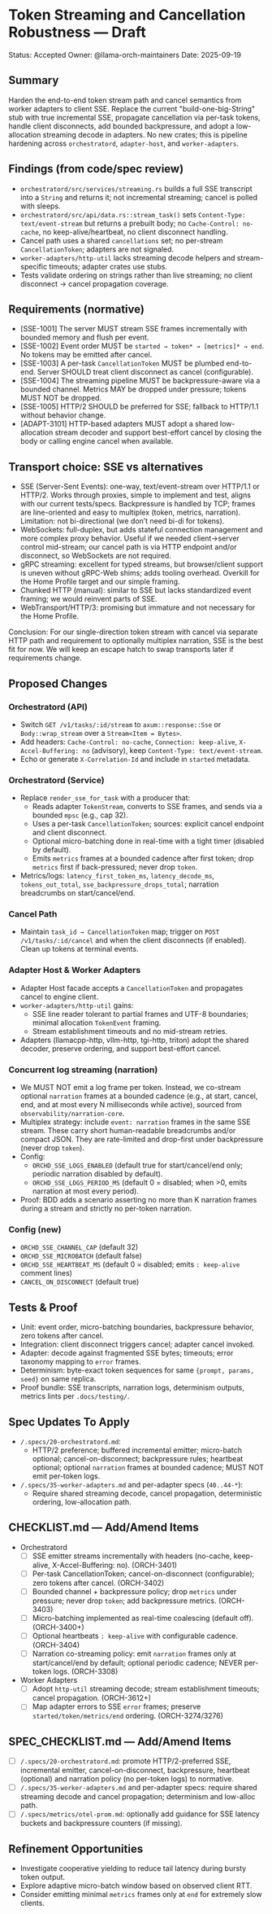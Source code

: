 # Token Streaming and Cancellation Robustness — Draft

Status: Accepted
Owner: @llama-orch-maintainers
Date: 2025-09-19

## Summary
Harden the end-to-end token stream path and cancel semantics from worker adapters to client SSE. Replace the current "build-one-big-String" stub with true incremental SSE, propagate cancellation via per-task tokens, handle client disconnects, add bounded backpressure, and adopt a low-allocation streaming decode in adapters. No new crates; this is pipeline hardening across `orchestratord`, `adapter-host`, and `worker-adapters`.

## Findings (from code/spec review)
- `orchestratord/src/services/streaming.rs` builds a full SSE transcript into a `String` and returns it; not incremental streaming; cancel is polled with sleeps.
- `orchestratord/src/api/data.rs::stream_task()` sets `Content-Type: text/event-stream` but returns a prebuilt body; no `Cache-Control: no-cache`, no keep-alive/heartbeat, no client disconnect handling.
- Cancel path uses a shared `cancellations` set; no per-stream `CancellationToken`; adapters are not signaled.
- `worker-adapters/http-util` lacks streaming decode helpers and stream-specific timeouts; adapter crates use stubs.
- Tests validate ordering on strings rather than live streaming; no client disconnect → cancel propagation coverage.

## Requirements (normative)
- [SSE-1001] The server MUST stream SSE frames incrementally with bounded memory and flush per event.
- [SSE-1002] Event order MUST be `started → token* → [metrics]* → end`. No tokens may be emitted after cancel.
- [SSE-1003] A per-task `CancellationToken` MUST be plumbed end-to-end. Server SHOULD treat client disconnect as cancel (configurable).
- [SSE-1004] The streaming pipeline MUST be backpressure-aware via a bounded channel. Metrics MAY be dropped under pressure; tokens MUST NOT be dropped.
- [SSE-1005] HTTP/2 SHOULD be preferred for SSE; fallback to HTTP/1.1 without behavior change.
- [ADAPT-3101] HTTP-based adapters MUST adopt a shared low-allocation stream decoder and support best-effort cancel by closing the body or calling engine cancel when available.

## Transport choice: SSE vs alternatives

- SSE (Server-Sent Events): one-way, text/event-stream over HTTP/1.1 or HTTP/2. Works through proxies, simple to implement and test, aligns with our current tests/specs. Backpressure is handled by TCP; frames are line-oriented and easy to multiplex (token, metrics, narration). Limitation: not bi-directional (we don’t need bi-di for tokens).
- WebSockets: full-duplex, but adds stateful connection management and more complex proxy behavior. Useful if we needed client→server control mid-stream; our cancel path is via HTTP endpoint and/or disconnect, so WebSockets are not required.
- gRPC streaming: excellent for typed streams, but browser/client support is uneven without gRPC-Web shims; adds tooling overhead. Overkill for the Home Profile target and our simple framing.
- Chunked HTTP (manual): similar to SSE but lacks standardized event framing; we would reinvent parts of SSE.
- WebTransport/HTTP/3: promising but immature and not necessary for the Home Profile.

Conclusion: For our single-direction token stream with cancel via separate HTTP path and requirement to optionally multiplex narration, SSE is the best fit for now. We will keep an escape hatch to swap transports later if requirements change.

## Proposed Changes
### Orchestratord (API)
- Switch `GET /v1/tasks/:id/stream` to `axum::response::Sse` or `Body::wrap_stream` over a `Stream<Item = Bytes>`.
- Add headers: `Cache-Control: no-cache`, `Connection: keep-alive`, `X-Accel-Buffering: no` (advisory), keep `Content-Type: text/event-stream`.
- Echo or generate `X-Correlation-Id` and include in `started` metadata.

### Orchestratord (Service)
- Replace `render_sse_for_task` with a producer that:
  - Reads adapter `TokenStream`, converts to SSE frames, and sends via a bounded `mpsc` (e.g., cap 32).
  - Uses a per-task `CancellationToken`; sources: explicit cancel endpoint and client disconnect.
  - Optional micro-batching done in real-time with a tight timer (disabled by default).
  - Emits `metrics` frames at a bounded cadence after first token; drop `metrics` first if back-pressured; never drop `token`.
- Metrics/logs: `latency_first_token_ms`, `latency_decode_ms`, `tokens_out_total`, `sse_backpressure_drops_total`; narration breadcrumbs on start/cancel/end.

### Cancel Path
- Maintain `task_id → CancellationToken` map; trigger on `POST /v1/tasks/:id/cancel` and when the client disconnects (if enabled). Clean up tokens at terminal events.

### Adapter Host & Worker Adapters
- Adapter Host facade accepts a `CancellationToken` and propagates cancel to engine client.
- `worker-adapters/http-util` gains:
  - SSE line reader tolerant to partial frames and UTF-8 boundaries; minimal allocation `TokenEvent` framing.
  - Stream establishment timeouts and no mid-stream retries.
- Adapters (llamacpp-http, vllm-http, tgi-http, triton) adopt the shared decoder, preserve ordering, and support best-effort cancel.

### Concurrent log streaming (narration)
- We MUST NOT emit a log frame per token. Instead, we co-stream optional `narration` frames at a bounded cadence (e.g., at start, cancel, end, and at most every N milliseconds while active), sourced from `observability/narration-core`.
- Multiplex strategy: include `event: narration` frames in the same SSE stream. These carry short human-readable breadcrumbs and/or compact JSON. They are rate-limited and drop-first under backpressure (never drop `token`).
- Config:
  - `ORCHD_SSE_LOGS_ENABLED` (default true for start/cancel/end only; periodic narration disabled by default).
  - `ORCHD_SSE_LOGS_PERIOD_MS` (default 0 = disabled; when >0, emits narration at most every period).
- Proof: BDD adds a scenario asserting no more than K narration frames during a stream and strictly no per-token narration.

### Config (new)
- `ORCHD_SSE_CHANNEL_CAP` (default 32)
- `ORCHD_SSE_MICROBATCH` (default false)
- `ORCHD_SSE_HEARTBEAT_MS` (default 0 = disabled; emits `: keep-alive` comment lines)
- `CANCEL_ON_DISCONNECT` (default true)

## Tests & Proof
- Unit: event order, micro-batching boundaries, backpressure behavior, zero tokens after cancel.
- Integration: client disconnect triggers cancel; adapter cancel invoked.
- Adapter: decode against fragmented SSE bytes; timeouts; error taxonomy mapping to `error` frames.
- Determinism: byte-exact token sequences for same `{prompt, params, seed}` on same replica.
- Proof bundle: SSE transcripts, narration logs, determinism outputs, metrics lints per `.docs/testing/`.

## Spec Updates To Apply
- `/.specs/20-orchestratord.md`:
  - HTTP/2 preference; buffered incremental emitter; micro-batch optional; cancel-on-disconnect; backpressure rules; heartbeat optional; optional `narration` frames at bounded cadence; MUST NOT emit per-token logs.
- `/.specs/35-worker-adapters.md` and per-adapter specs (`40..44-*`):
  - Require shared streaming decode, cancel propagation, deterministic ordering, low-allocation path.

## CHECKLIST.md — Add/Amend Items
- Orchestratord
  - [ ] SSE emitter streams incrementally with headers (no-cache, keep-alive, X-Accel-Buffering: no). (ORCH-3401)
  - [ ] Per-task CancellationToken; cancel-on-disconnect (configurable); zero tokens after cancel. (ORCH-3402)
  - [ ] Bounded channel + backpressure policy; drop `metrics` under pressure; never drop `token`; add backpressure metrics. (ORCH-3403)
  - [ ] Micro-batching implemented as real-time coalescing (default off). (ORCH-3400+)
  - [ ] Optional heartbeats `: keep-alive` with configurable cadence. (ORCH-3404)
  - [ ] Narration co-streaming policy: emit `narration` frames only at start/cancel/end by default; optional periodic cadence; NEVER per-token logs. (ORCH-3308)
- Worker Adapters
  - [ ] Adopt `http-util` streaming decode; stream establishment timeouts; cancel propagation. (ORCH-3612+)
  - [ ] Map adapter errors to SSE `error` frames; preserve `started/token/metrics/end` ordering. (ORCH-3274/3276)

## SPEC_CHECKLIST.md — Add/Amend Items
- [ ] `/.specs/20-orchestratord.md`: promote HTTP/2-preferred SSE, incremental emitter, cancel-on-disconnect, backpressure, heartbeat (optional) and narration policy (no per-token logs) to normative.
- [ ] `/.specs/35-worker-adapters.md` and per-adapter specs: require shared streaming decode and cancel propagation; determinism and low-alloc path.
- [ ] `/.specs/metrics/otel-prom.md`: optionally add guidance for SSE latency buckets and backpressure counters (if missing).

## Refinement Opportunities
- Investigate cooperative yielding to reduce tail latency during bursty token output.
- Explore adaptive micro-batch window based on observed client RTT.
- Consider emitting minimal `metrics` frames only at `end` for extremely slow clients.
